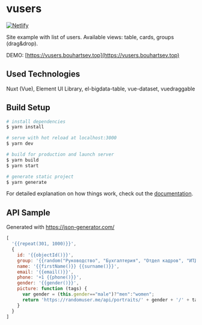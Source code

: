 # vusers

[![Netlify](https://img.shields.io/netlify/0feeab69-219d-4b6e-87ec-19176d7a43a1?label=deploy)](https://vusers.bouhartsev.top)

Site example with list of users. Available views: table, cards, groups (drag&drop).

DEMO: [https://vusers.bouhartsev.top](https://vusers.bouhartsev.top)

## Used Technologies

Nuxt (Vue), Element UI Library, el-bigdata-table, vue-dataset, vuedraggable

## Build Setup

```bash
# install dependencies
$ yarn install

# serve with hot reload at localhost:3000
$ yarn dev

# build for production and launch server
$ yarn build
$ yarn start

# generate static project
$ yarn generate
```

For detailed explanation on how things work, check out the [documentation](https://nuxtjs.org).


## API Sample

Generated with https://json-generator.com/


```js
[
  '{{repeat(301, 1000)}}',
  {
    id: '{{objectId()}}',
    group: '{{random("Руководство", "Бухгалтерия", "Отдел кадров", "ИТД")}}',
    name: '{{firstName()}} {{surname()}}',
    email: '{{email()}}',
    phone: '+1 {{phone()}}',
    gender: '{{gender()}}',
    picture: function (tags) {
      var gender = (this.gender=="male")?"men":"women";
      return 'https://randomuser.me/api/portraits/' + gender + '/' + tags.integer(0,99) + '.jpg';
    }
  }
]
```